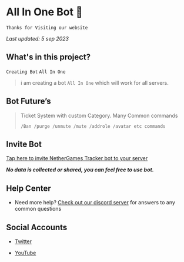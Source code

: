 # All In One Bot 🤖

`Thanks for Visiting our website `

_Last updated: 5 sep 2023_

## What's in this project?

`Creating Bot` ```All In One```
> i am creating a bot `All In One` which will work for all servers.

## Bot Future’s

> Ticket System with custom Category.
> Many Common commands
>
>  ```/Ban /purge /unmute /mute /addrole /avatar etc commands```

## Invite Bot

[Tap here to invite NetherGames Tracker bot to your server](https://discord.com/api/oauth2/authorize?client_id=1137062252869058622&permissions=19095894404343&scope=bot)

___No data is collected or shared, you can feel free to use bot.___

## Help Center

- Need more help? [Check out our discord server](https://discord.gg/sqVBrMVQmp) for answers to any common questions

## Social Accounts

- [Twitter](https://twitter.com/NotNT77)

- [YouTube](https://youtube.com/@NotNT77?si=7Xm80a3g5kHaekOh)
